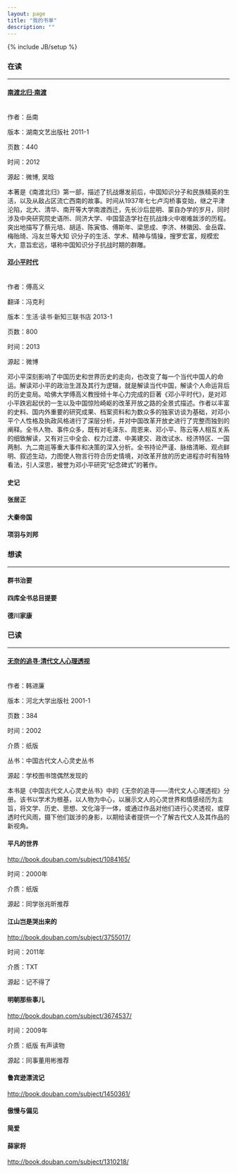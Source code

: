 ```yaml
---
layout: page
title: "我的书单"
description: ""
---
```

{% include JB/setup %}

### 在读

----

#### [南渡北归·南渡](http://book.douban.com/subject/5399227/)

<div class="progress-bar green"><span style="width:30%;"></span></div>
<br>
作者：岳南

版本：湖南文艺出版社 2011-1

页数：440

时间：2012

源起：微博, 吴晗

本著是《南渡北归》第一部，描述了抗战爆发前后，中国知识分子和民族精英的生活，以及从敌占区流亡西南的故事。时间从1937年七七卢沟桥事变始，继之平津沦陷，北大、清华、南开等大学南渡西迁，先长沙后昆明、蒙自办学的岁月，同时涉及中央研究院史语所、同济大学、中国营造学社在抗战烽火中艰难跋涉的历程。突出地描写了蔡元培、胡适、陈寅恪、傅斯年、梁思成、李济、林徽因、金岳霖、梅贻琦、冯友兰等大知
识分子的生活、学术、精神与情操，搜罗宏富，规模宏大，意旨宏远，堪称中国知识分子抗战时期的群雕。

#### [邓小平时代](http://book.douban.com/subject/20424526/)
<div class="progress-bar green"><span style="width:10%;"></span></div>
<br>
作者：傅高义

翻译：冯克利

版本：生活·读书·新知三联书店 2013-1

页数：800

时间：2013

源起：微博

邓小平深刻影响了中国历史和世界历史的走向，也改变了每一个当代中国人的命运。解读邓小平的政治生涯及其行为逻辑，就是解读当代中国，解读个人命运背后的历史变局。哈佛大学傅高义教授倾十年心力完成的巨著《邓小平时代》，是对邓小平跌宕起伏的一生以及中国惊险崎岖的改革开放之路的全景式描述。作者以丰富的史料、国内外重要的研究成果、档案资料和为数众多的独家访谈为基础，对邓小平个人性格及执政风格进行了深层分析，并对中国改革开放史进行了完整而独到的阐释。全书人物、事件众多，既有对毛泽东、周恩来、邓小平、陈云等人相互关系的细致解读，又有对三中全会、权力过渡、中美建交、政改试水、经济特区、一国两制、九二南巡等重大事件和决策的深入分析。全书持论严谨、脉络清晰、观点鲜明、叙述生动，力图使人物言行符合历史情境，对改革开放的历史进程亦时有独特看法，引人深思，被誉为邓小平研究“纪念碑式”的著作。

#### 史记

#### 张居正

#### 大秦帝国

#### 项羽与刘邦

### 想读

----

#### 群书治要

#### 四库全书总目提要

#### 德川家康

### 已读

----

#### [无奈的追寻·清代文人心理透视](http://book.douban.com/subject/1114392/)
<div class="progress-bar green"><span style="width:99%;"></span></div>
<br>
作者：韩进廉

版本：河北大学出版社 2001-1

页数：384

时间：2002

介质：纸版

丛书：中国古代文人心灵史丛书

源起：学校图书馆偶然发现的

本书是《中国古代文人心灵史丛书》中的《无奈的追寻——清代文人心理透视》分册。该书以学术为根基，以人物为中心，以展示文人的心灵世界和情感经历为主旨，将文学、历史、思想、文化溶于一体，或通过作品对他们进行心灵透视，或穿透时代风雨，摄下他们跋涉的身影，以期给读者提供一个了解古代文人及其作品的新视角。

#### 平凡的世界

http://book.douban.com/subject/1084165/

时间：2000年

介质：纸版

源起：同学张兆昕推荐

#### 江山岂是哭出来的

http://book.douban.com/subject/3755017/

时间：2011年

介质：TXT

源起：记不得了

#### 明朝那些事儿

http://book.douban.com/subject/3674537/

时间：2009年

介质：纸版 有声读物

源起：同事董用彬推荐

#### 鲁宾逊漂流记

http://book.douban.com/subject/1450361/

#### 傲慢与偏见

#### 简爱

#### 薛家将

http://book.douban.com/subject/1310218/

